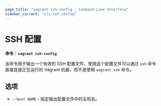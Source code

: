 ```yaml
---
page_title: "vagrant ssh-config - Command-Line Interface"
sidebar_current: "cli-ssh_config"
---
```


# SSH 配置

**命令：`vagrant ssh-config`**

该命令用于输出一个有效的 SSH 配置文件，使用这个配置文件可以通过 `ssh` 命令直接连接正在运行的 Vagrant 机器，而不是使用 `vagrant ssh` 命令。

## 选项

* `--host NAME` - 指定输出配置文件中的主机名。
